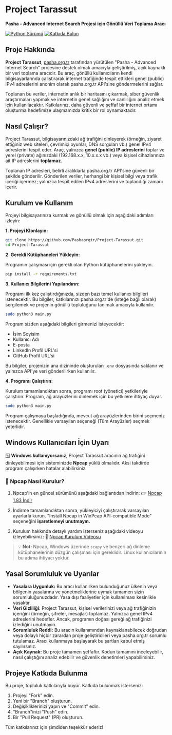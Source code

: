 # Project Tarassut

**Pasha - Advanced Internet Search Projesi için Gönüllü Veri Toplama Aracı**

[![Python Sürümü](https://img.shields.io/badge/python-3.x-blue.svg)](https://www.python.org/)
[![Katkıda Bulun](https://img.shields.io/badge/PRs-welcome-brightgreen.svg?style=flat-square)](http://makeapullrequest.com)

## Proje Hakkında

**Project Tarassut**, [pasha.org.tr](https://pasha.org.tr) tarafından yürütülen "Pasha - Advanced Internet Search" projesine destek olmak amacıyla geliştirilmiş, açık kaynaklı bir veri toplama aracıdır. Bu araç, gönüllü kullanıcıların kendi bilgisayarlarında çalıştırarak internet trafiğinde tespit ettikleri genel (public) IPv4 adreslerini anonim olarak pasha.org.tr API'sine göndermelerini sağlar.

Toplanan bu veriler, internetin anlık bir haritasını çıkarmak, siber güvenlik araştırmaları yapmak ve internetin genel sağlığını ve canlılığını analiz etmek için kullanılacaktır. Katkılarınız, daha güvenli ve şeffaf bir internet ortamı oluşturma hedefimize ulaşmamızda kritik bir rol oynamaktadır.

## Nasıl Çalışır?

Project Tarassut, bilgisayarınızdaki ağ trafiğini dinleyerek (örneğin, ziyaret ettiğiniz web siteleri, çevrimiçi oyunlar, DNS sorguları vb.) genel IPv4 adreslerini tespit eder. Araç, yalnızca **genel (public) IP adreslerini** toplar ve yerel (private) ağınızdaki (192.168.x.x, 10.x.x.x vb.) veya kişisel cihazlarınıza ait IP adreslerini **toplamaz**.

Toplanan IP adresleri, belirli aralıklarla pasha.org.tr API'sine güvenli bir şekilde gönderilir. Gönderilen veriler, herhangi bir kişisel bilgi veya trafik içeriği içermez; yalnızca tespit edilen IPv4 adreslerini ve toplandığı zamanı içerir.

## Kurulum ve Kullanım

Projeyi bilgisayarınıza kurmak ve gönüllü olmak için aşağıdaki adımları izleyin:

**1. Projeyi Klonlayın:**

```bash
git clone https://github.com/Pashaorgtr/Project-Tarassut.git
cd Project-Tarassut
```

**2. Gerekli Kütüphaneleri Yükleyin:**

Programın çalışması için gerekli olan Python kütüphanelerini yükleyin.

```bash
pip install -r requirements.txt
```

**3. Kullanıcı Bilgilerini Yapılandırın:**

Programı ilk kez çalıştırdığınızda, sizden bazı temel kullanıcı bilgileri istenecektir. Bu bilgiler, katkılarınızı pasha.org.tr'de (isteğe bağlı olarak) sergilemek ve projenin gönüllü topluluğunu tanımak amacıyla kullanılır.

```bash
sudo python3 main.py
```

Program sizden aşağıdaki bilgileri girmenizi isteyecektir:
*   İsim Soyisim
*   Kullanıcı Adı
*   E-posta
*   LinkedIn Profil URL'si
*   GitHub Profil URL'si

Bu bilgiler, projenizin ana dizininde oluşturulan `.env` dosyasında saklanır ve yalnızca API'ye veri gönderilirken kullanılır.

**4. Programı Çalıştırın:**

Kurulum tamamlandıktan sonra, programı root (yönetici) yetkileriyle çalıştırın. Program, ağ arayüzlerini dinlemek için bu yetkilere ihtiyaç duyar.

```bash
sudo python3 main.py
```

Program çalışmaya başladığında, mevcut ağ arayüzlerinden birini seçmeniz istenecektir. Genellikle varsayılan seçeneği (Tüm Arayüzler) seçmek yeterlidir.

## Windows Kullanıcıları İçin Uyarı

🪟 **Windows kullanıyorsanız**, Project Tarassut aracının ağ trafiğini dinleyebilmesi için sisteminizde **Npcap** yüklü olmalıdır. Aksi takdirde program çalışırken hatalar alabilirsiniz.

### 🔧 Npcap Nasıl Kurulur?

1. Npcap'in en güncel sürümünü aşağıdaki bağlantıdan indirin:
   👉 [Npcap 1.83 İndir](https://npcap.com/dist/npcap-1.83.exe)

2. İndirme tamamlandıktan sonra, yükleyiciyi çalıştırarak varsayılan ayarlarla kurun. "Install Npcap in WinPcap API-compatible Mode" seçeneğini **işaretlemeyi unutmayın.**

3. Kurulum hakkında detaylı yardım isterseniz aşağıdaki videoyu izleyebilirsiniz:
   🎥 [Npcap Kurulum Videosu](https://www.youtube.com/watch?v=lOcf0BylnO4)

> 💡 **Not:** Npcap, Windows üzerinde `scapy` ve benzeri ağ dinleme kütüphanelerinin düzgün çalışması için gereklidir. Linux kullanıcılarının bu adıma ihtiyacı yoktur.

## Yasal Sorumluluk ve Uyarılar

*   **Yasalara Uygunluk:** Bu aracı kullanırken bulunduğunuz ülkenin veya bölgenin yasalarına ve yönetmeliklerine uymak tamamen sizin sorumluluğunuzdadır. Yasa dışı faaliyetler için kullanılması kesinlikle yasaktır.
*   **Veri Gizliliği:** Project Tarassut, kişisel verilerinizi veya ağ trafiğinizin içeriğini (örneğin, şifreler, mesajlar) toplamaz. Yalnızca genel IPv4 adreslerini hedefler. Ancak, programın doğası gereği ağ trafiğinizi izlediğini unutmayın.
*   **Sorumluluk Reddi:** Bu aracın kullanımından kaynaklanabilecek doğrudan veya dolaylı hiçbir zarardan proje geliştiricileri veya pasha.org.tr sorumlu tutulamaz. Aracı kullanmaya başlayarak bu şartları kabul etmiş sayılırsınız.
*   **Açık Kaynak:** Bu proje tamamen şeffaftır. Kodun tamamını inceleyebilir, nasıl çalıştığını analiz edebilir ve güvenlik denetimleri yapabilirsiniz.

## Projeye Katkıda Bulunma

Bu proje, topluluk katkılarıyla büyür. Katkıda bulunmak isterseniz:

1.  Projeyi "Fork" edin.
2.  Yeni bir "Branch" oluşturun.
3.  Değişikliklerinizi yapın ve "Commit" edin.
4.  "Branch"inizi "Push" edin.
5.  Bir "Pull Request" (PR) oluşturun.

Tüm katkılarınız için şimdiden teşekkür ederiz!
